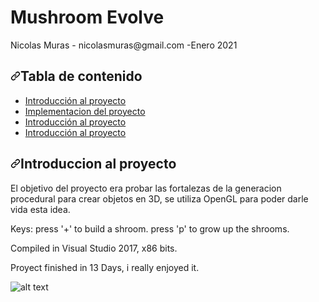<h1>Mushroom Evolve</h1>
Nicolas Muras - nicolasmuras@gmail.com -Enero 2021

<h2></h2>
<h2><a id="user-content-tabla-de-contenido" class="anchor" aria-hidden="true" href="#tabla-de-contenido"><svg class="octicon octicon-link" viewBox="0 0 16 16" version="1.1" width="16" height="16" aria-hidden="true"><path fill-rule="evenodd" d="M7.775 3.275a.75.75 0 001.06 1.06l1.25-1.25a2 2 0 112.83 2.83l-2.5 2.5a2 2 0 01-2.83 0 .75.75 0 00-1.06 1.06 3.5 3.5 0 004.95 0l2.5-2.5a3.5 3.5 0 00-4.95-4.95l-1.25 1.25zm-4.69 9.64a2 2 0 010-2.83l2.5-2.5a2 2 0 012.83 0 .75.75 0 001.06-1.06 3.5 3.5 0 00-4.95 0l-2.5 2.5a3.5 3.5 0 004.95 4.95l1.25-1.25a.75.75 0 00-1.06-1.06l-1.25 1.25a2 2 0 01-2.83 0z"></path></svg></a>Tabla de contenido
</h2>
<ul>
  <li><a href="#introduccion-al-proyecto">Introducción al proyecto</a></li>
  <li><a href="#implementaci%C3%B3n-del-proyecto">Implementacion del proyecto</a></li>
  <li><a href="#introduccion-al-proyecto">Introducción al proyecto</a></li>
  <li><a href="#introduccion-al-proyecto">Introducción al proyecto</a></li>
</ul>

<h2><a id="user-content-introduccion-al-proyecto" class="anchor" aria-hidden="true" href="#introduccion-al-proyecto"><svg class="octicon octicon-link" viewBox="0 0 16 16" version="1.1" width="16" height="16" aria-hidden="true"><path fill-rule="evenodd" d="M7.775 3.275a.75.75 0 001.06 1.06l1.25-1.25a2 2 0 112.83 2.83l-2.5 2.5a2 2 0 01-2.83 0 .75.75 0 00-1.06 1.06 3.5 3.5 0 004.95 0l2.5-2.5a3.5 3.5 0 00-4.95-4.95l-1.25 1.25zm-4.69 9.64a2 2 0 010-2.83l2.5-2.5a2 2 0 012.83 0 .75.75 0 001.06-1.06 3.5 3.5 0 00-4.95 0l-2.5 2.5a3.5 3.5 0 004.95 4.95l1.25-1.25a.75.75 0 00-1.06-1.06l-1.25 1.25a2 2 0 01-2.83 0z"></path></svg></a>Introduccion al proyecto</h2>

El objetivo del proyecto era probar las fortalezas de la generacion procedural para crear objetos en 3D, se utiliza OpenGL para poder darle vida esta idea.

Keys: 
press '+' to build a shroom.
press 'p' to grow up the shrooms.

Compiled in Visual Studio 2017, x86 bits.

Proyect finished in 13 Days, i really enjoyed it.

![alt text](https://github.com/NicolasMuras/mushroom_evolve/blob/main/Progress%20in%20pictures/DAY_12B.jpg?raw=true)

